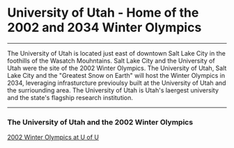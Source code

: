 # University of Utah - Home of the 2002 and 2034 Winter Olympics
***
The University of Utah is located just east of downtown Salt Lake City in the foothills of the Wasatch Mouhntains. Salt Lake City and the University of Utah were the site of the 2002 Winter Olympics. The University of Utah, Salt Lake City and the "Greatest Snow on Earth" will host the Winter Olympics in 2034, leveraging infrasturcture previoulsy built at the University of Utah and the surriounding area. The University of Utah is Utah's laergest university and the state's flagship research institution.
***

### The University of Utah and the 2002 Winter Olympics

[2002 Winter Olympics at U of U](https://olympics.utah.edu/#:~:text=Campus%20was%20ground%20zero%20for,Olympic%20space%2020%20years%20ago.)

